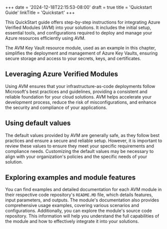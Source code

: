 +++
date = '2024-12-18T22:15:53-08:00'
draft = true
title = 'Quickstart Guide'
linkTitle = 'Quickstart'
+++

This QuickStart guide offers step-by-step instructions for integrating Azure Verified Modules (AVM) into your solutions. It includes the initial setup, essential tools, and configurations required to deploy and manage your Azure resources efficiently using AVM.

The AVM Key Vault resource module, used as an example in this chapter, simplifies the deployment and management of Azure Key Vaults, ensuring secure storage and access to your secrets, keys, and certificates.

## Leveraging Azure Verified Modules

Using AVM ensures that your infrastructure-as-code deployments follow Microsoft's best practices and guidelines, providing a consistent and reliable foundation for your cloud solutions. AVM helps accelerate your development process, reduce the risk of misconfigurations, and enhance the security and compliance of your applications.

## Using default values

The default values provided by AVM are generally safe, as they follow best practices and ensure a secure and reliable setup. However, it is important to review these values to ensure they meet your specific requirements and compliance needs. Customizing the default values may be necessary to align with your organization's policies and the specific needs of your solution.

## Exploring examples and module features

You can find examples and detailed documentation for each AVM module in their respective code repository's `README.MD` file, which details features, input parameters, and outputs. The module's documentation also provides comprehensive usage examples, covering various scenarios and configurations. Additionally, you can explore the module's source code repository. This information will help you understand the full capabilities of the module and how to effectively integrate it into your solutions.
